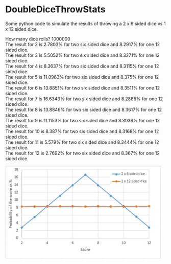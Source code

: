 # DoubleDiceThrowStats
Some python code to simulate the results of throwing a 2 x 6 sided dice vs 1 x 12 sided dice.

How many dice rolls? 1000000  
The result for 2 is 2.7803% for two six sided dice and 8.2917% for one 12 sided dice.  
The result for 3 is 5.5052% for two six sided dice and 8.3271% for one 12 sided dice.  
The result for 4 is 8.3637% for two six sided dice and 8.3115% for one 12 sided dice.  
The result for 5 is 11.0963% for two six sided dice and 8.375% for one 12 sided dice.  
The result for 6 is 13.8851% for two six sided dice and 8.3511% for one 12 sided dice.  
The result for 7 is 16.6343% for two six sided dice and 8.2866% for one 12 sided dice.  
The result for 8 is 13.8846% for two six sided dice and 8.3617% for one 12 sided dice.  
The result for 9 is 11.1153% for two six sided dice and 8.3038% for one 12 sided dice.  
The result for 10 is 8.387% for two six sided dice and 8.3168% for one 12 sided dice.  
The result for 11 is 5.579% for two six sided dice and 8.3444% for one 12 sided dice.  
The result for 12 is 2.7692% for two six sided dice and 8.367% for one 12 sided dice.

![](Results.png)
